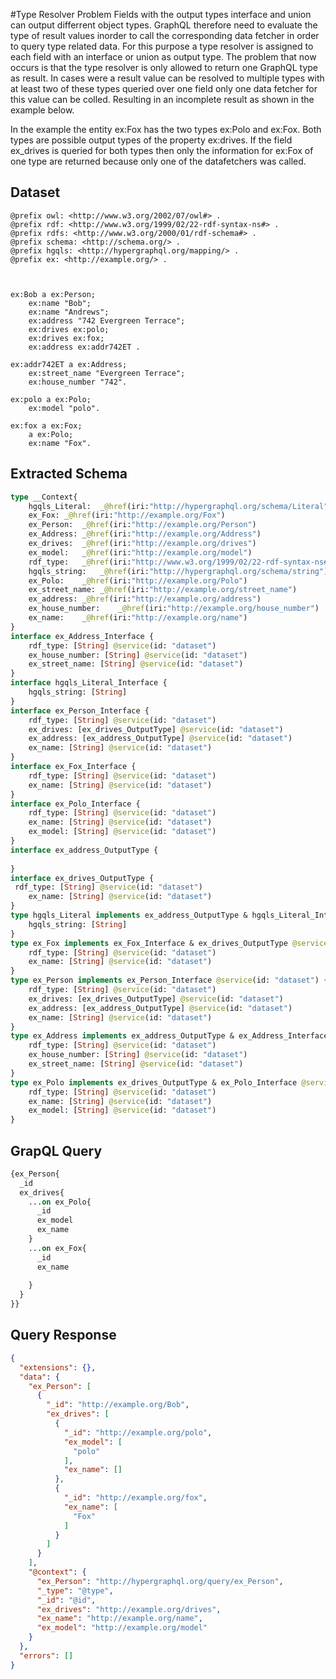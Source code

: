 #Type Resolver Problem
Fields with the output types interface and union can output differrent object types.
GraphQL therefore need to evaluate the type of result values inorder to call the corresponding data fetcher in order to query type related data.
For this purpose a type resolver is assigned to each field with an interface or union as output type.
The problem that now occurs is that the type resolver is only allowed to return one GraphQL type as result.
In cases were a result value can be resolved to multiple types with at least two of these types queried over one field only one data fetcher for this value can be colled.
Resulting in an incomplete result as shown in the example below.

In the example the entity ex:Fox has the two types  ex:Polo and ex:Fox. 
Both types are possible output types of the property ex:drives.
If the field ex_drives is queried for both types then only the information for ex:Fox of one type are returned because only one of the datafetchers was called.

## Dataset
```turtle
@prefix owl: <http://www.w3.org/2002/07/owl#> .
@prefix rdf: <http://www.w3.org/1999/02/22-rdf-syntax-ns#> .
@prefix rdfs: <http://www.w3.org/2000/01/rdf-schema#> .
@prefix schema: <http://schema.org/> .
@prefix hgqls: <http://hypergraphql.org/mapping/> .
@prefix ex: <http://example.org/> .



ex:Bob a ex:Person;
    ex:name "Bob";
    ex:name "Andrews";
    ex:address "742 Evergreen Terrace";
    ex:drives ex:polo;
    ex:drives ex:fox;
    ex:address ex:addr742ET .

ex:addr742ET a ex:Address;
    ex:street_name "Evergreen Terrace";
    ex:house_number "742".

ex:polo a ex:Polo;
    ex:model "polo".

ex:fox a ex:Fox;
    a ex:Polo;
    ex:name "Fox".
```

## Extracted Schema
```graphql
type __Context{
	hgqls_Literal:	_@href(iri:"http://hypergraphql.org/schema/Literal")
	ex_Fox:	_@href(iri:"http://example.org/Fox")
	ex_Person:	_@href(iri:"http://example.org/Person")
	ex_Address:	_@href(iri:"http://example.org/Address")
	ex_drives:	_@href(iri:"http://example.org/drives")
	ex_model:	_@href(iri:"http://example.org/model")
	rdf_type:	_@href(iri:"http://www.w3.org/1999/02/22-rdf-syntax-ns#type")
	hgqls_string:	_@href(iri:"http://hypergraphql.org/schema/string")
	ex_Polo:	_@href(iri:"http://example.org/Polo")
	ex_street_name:	_@href(iri:"http://example.org/street_name")
	ex_address:	_@href(iri:"http://example.org/address")
	ex_house_number:	_@href(iri:"http://example.org/house_number")
	ex_name:	_@href(iri:"http://example.org/name")
}
interface ex_Address_Interface {
	rdf_type: [String] @service(id: "dataset")
	ex_house_number: [String] @service(id: "dataset")
	ex_street_name: [String] @service(id: "dataset")
}
interface hgqls_Literal_Interface {
	hgqls_string: [String] 
}
interface ex_Person_Interface {
	rdf_type: [String] @service(id: "dataset")
	ex_drives: [ex_drives_OutputType] @service(id: "dataset")
	ex_address: [ex_address_OutputType] @service(id: "dataset")
	ex_name: [String] @service(id: "dataset")
}
interface ex_Fox_Interface {
	rdf_type: [String] @service(id: "dataset")
	ex_name: [String] @service(id: "dataset")
}
interface ex_Polo_Interface {
	rdf_type: [String] @service(id: "dataset")
	ex_name: [String] @service(id: "dataset")
	ex_model: [String] @service(id: "dataset")
}
interface ex_address_OutputType {
 
}
interface ex_drives_OutputType {
 rdf_type: [String] @service(id: "dataset")
	ex_name: [String] @service(id: "dataset")
}
type hgqls_Literal implements ex_address_OutputType & hgqls_Literal_Interface @service(id: "dataset") {
 	hgqls_string: [String] 
}
type ex_Fox implements ex_Fox_Interface & ex_drives_OutputType @service(id: "dataset") {
 	rdf_type: [String] @service(id: "dataset")
	ex_name: [String] @service(id: "dataset")
}
type ex_Person implements ex_Person_Interface @service(id: "dataset") {
 	rdf_type: [String] @service(id: "dataset")
	ex_drives: [ex_drives_OutputType] @service(id: "dataset")
	ex_address: [ex_address_OutputType] @service(id: "dataset")
	ex_name: [String] @service(id: "dataset")
}
type ex_Address implements ex_address_OutputType & ex_Address_Interface @service(id: "dataset") {
 	rdf_type: [String] @service(id: "dataset")
	ex_house_number: [String] @service(id: "dataset")
	ex_street_name: [String] @service(id: "dataset")
}
type ex_Polo implements ex_drives_OutputType & ex_Polo_Interface @service(id: "dataset") {
 	rdf_type: [String] @service(id: "dataset")
	ex_name: [String] @service(id: "dataset")
	ex_model: [String] @service(id: "dataset")
}
```
## GrapQL Query
```graphql
{ex_Person{
  _id
  ex_drives{
    ...on ex_Polo{
      _id
      ex_model
      ex_name
    }
    ...on ex_Fox{
      _id
      ex_name
      
    }
  }
}}
```
## Query Response
```json
{
  "extensions": {},
  "data": {
    "ex_Person": [
      {
        "_id": "http://example.org/Bob",
        "ex_drives": [
          {
            "_id": "http://example.org/polo",
            "ex_model": [
              "polo"
            ],
            "ex_name": []
          },
          {
            "_id": "http://example.org/fox",
            "ex_name": [
              "Fox"
            ]
          }
        ]
      }
    ],
    "@context": {
      "ex_Person": "http://hypergraphql.org/query/ex_Person",
      "_type": "@type",
      "_id": "@id",
      "ex_drives": "http://example.org/drives",
      "ex_name": "http://example.org/name",
      "ex_model": "http://example.org/model"
    }
  },
  "errors": []
}
```